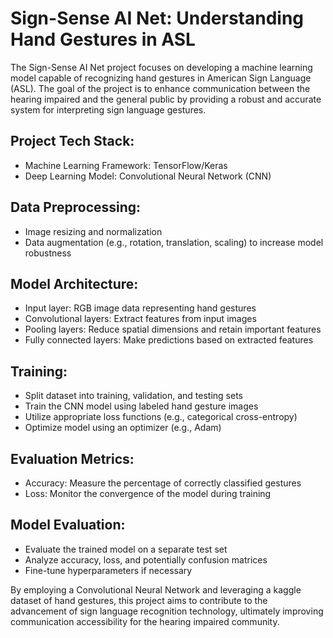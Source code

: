 # Sign-Sense AI Net: Understanding Hand Gestures in ASL

The Sign-Sense AI Net project focuses on developing a machine learning model capable of recognizing hand gestures in American Sign Language (ASL). The goal of the project is to enhance communication between the hearing impaired and the general public by providing a robust and accurate system for interpreting sign language gestures.

## Project Tech Stack:

- Machine Learning Framework: TensorFlow/Keras 
- Deep Learning Model: Convolutional Neural Network (CNN)

## Data Preprocessing:
- Image resizing and normalization
- Data augmentation (e.g., rotation, translation, scaling) to increase model robustness
  
## Model Architecture:
- Input layer: RGB image data representing hand gestures
- Convolutional layers: Extract features from input images
- Pooling layers: Reduce spatial dimensions and retain important features
- Fully connected layers: Make predictions based on extracted features
  
## Training:
- Split dataset into training, validation, and testing sets
- Train the CNN model using labeled hand gesture images
- Utilize appropriate loss functions (e.g., categorical cross-entropy)
- Optimize model using an optimizer (e.g., Adam)
  
## Evaluation Metrics:
- Accuracy: Measure the percentage of correctly classified gestures
- Loss: Monitor the convergence of the model during training
  
## Model Evaluation:
- Evaluate the trained model on a separate test set
- Analyze accuracy, loss, and potentially confusion matrices
- Fine-tune hyperparameters if necessary

By employing a Convolutional Neural Network and leveraging a kaggle dataset of hand gestures, this project aims to contribute to the advancement of sign language recognition technology, ultimately improving communication accessibility for the hearing impaired community.
